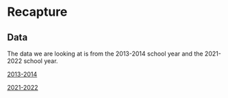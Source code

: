 # Recapture

## Data
The data we are looking at is from the 2013-2014 school year and the 2021-2022 school year.

[2013-2014](Recapture/2013-2014/)

[2021-2022](Recapture/2021-2022/)
